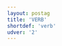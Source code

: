 ```yaml
---
layout: postag
title: 'VERB'
shortdef: 'verb'
udver: '2'
---
```

<!-- Interlanguage links updated Po 11. listopadu 2024, 20:09:28 CET -->
